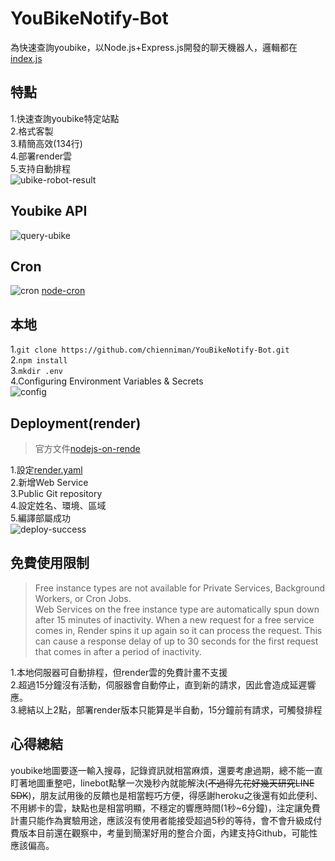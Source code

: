 # YouBikeNotify-Bot
為快速查詢youbike，以Node.js+Express.js開發的聊天機器人，邏輯都在[index.js](https://github.com/chienniman/YouBikeNotify-Bot/blob/main/index.js)

## 特點
1.快速查詢youbike特定站點<br>
2.格式客製<br>
3.精簡高效(134行)<br>
4.部署render雲<br>
5.支持自動排程<br>
![ubike-robot-result](https://user-images.githubusercontent.com/97031067/223730201-619a5cc6-0bea-49e2-a96e-9efae2257733.png)

## Youbike API
![query-ubike](https://user-images.githubusercontent.com/97031067/223732784-acffb1ac-9fe5-4e51-b68e-dd305360864b.jpg)

## Cron
![cron](https://user-images.githubusercontent.com/97031067/223153397-a53e02d2-9527-4f6f-9635-21a90334ff9d.jpg)
[node-cron](https://www.npmjs.com/package/node-cron)


## 本地
1.```git clone https://github.com/chienniman/YouBikeNotify-Bot.git```<br>
2.```npm install```<br>
3.```mkdir .env``` <br>
4.Configuring Environment Variables & Secrets<br>
![config](https://user-images.githubusercontent.com/97031067/223736296-33f7a100-4ae0-499a-a2fb-09be90f18bba.jpg)

## Deployment(render)
>官方文件[nodejs-on-rende](https://github.com/haojiwu/line-bot-nodejs-on-render)<br>

1.設定[render.yaml](https://github.com/chienniman/YouBikeNotify-Bot/blob/main/render.yaml)<br>
2.新增Web Service<br>
3.Public Git repository<br>
4.設定姓名、環境、區域<br>
5.編譯部屬成功<br>
![deploy-success](https://user-images.githubusercontent.com/97031067/223740969-e16e8586-e53b-491b-9caf-0eee42233eaa.jpg)

## 免費使用限制
>Free instance types are not available for Private Services, Background Workers, or Cron Jobs.<br>
>Web Services on the free instance type are automatically spun down after 15 minutes of inactivity. When a new request for a free service comes in, Render spins it up again so it can process the request.
This can cause a response delay of up to 30 seconds for the first request that comes in after a period of inactivity.<br>

1.本地伺服器可自動排程，但render雲的免費計畫不支援<br>
2.超過15分鐘沒有活動，伺服器會自動停止，直到新的請求，因此會造成延遲響應。<br>
3.總結以上2點，部署render版本只能算是半自動，15分鐘前有請求，可觸發排程<br>

## 心得總結
youbike地圖要逐一輸入搜尋，記錄資訊就相當麻煩，還要考慮過期，總不能一直盯著地圖重整吧，linebot點擊一次幾秒內就能解決(~~不過得先花好幾天研究LINE SDK~~)，朋友試用後的反饋也是相當輕巧方便，得感謝heroku之後還有如此便利、不用綁卡的雲，缺點也是相當明顯，不穩定的響應時間(1秒~6分鐘)，注定讓免費計畫只能作為實驗用途，應該沒有使用者能接受超過5秒的等待，會不會升級成付費版本目前還在觀察中，考量到簡潔好用的整合介面，內建支持Github，可能性應該偏高。

